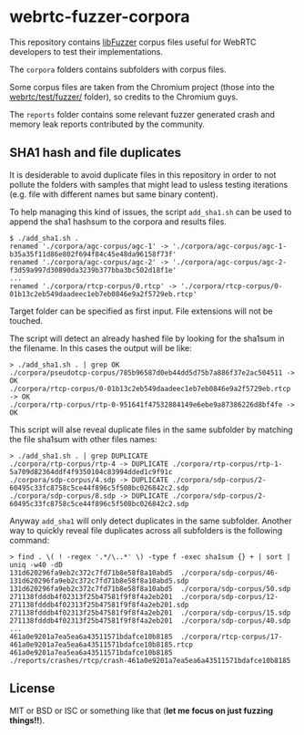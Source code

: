 # webrtc-fuzzer-corpora

This repository contains [libFuzzer](http://libfuzzer.info) corpus files useful for WebRTC developers to test their implementations.

The `corpora` folders contains subfolders with corpus files.

Some corpus files are taken from the Chromium project (those into the [webrtc/test/fuzzer/](https://chromium.googlesource.com/external/webrtc/+/master/test/fuzzers/corpora/) folder), so credits to the Chromium guys.

The `reports` folder contains some relevant fuzzer generated crash and memory leak reports contributed by the community.


## SHA1 hash and file duplicates

It is desiderable to avoid duplicate files in this repository in order to not pollute the folders with samples that might lead to usless testing iterations (e.g. file with different names but same binary content).

To help managing this kind of issues, the script `add_sha1.sh` can be used to append the sha1 hashsum to the corpora and results files.

```
$ ./add_sha1.sh .
renamed './corpora/agc-corpus/agc-1' -> './corpora/agc-corpus/agc-1-b35a35f11d86e802f694f84c45e48da96158f73f'
renamed './corpora/agc-corpus/agc-2' -> './corpora/agc-corpus/agc-2-f3d59a997d30890da3239b377bba3bc502d18f1e'
...
renamed './corpora/rtcp-corpus/0.rtcp' -> './corpora/rtcp-corpus/0-01b13c2eb549daadeec1eb7eb0846e9a2f5729eb.rtcp'
```

Target folder can be specified as first input. File extensions will not be touched.

The script will detect an already hashed file by looking for the sha1sum in the filename. In this cases the output will be like:

```
> ./add_sha1.sh . | grep OK
./corpora/pseudotcp-corpus/785b96587d0eb44dd5d75b7a886f37e2ac504511 -> OK
./corpora/rtcp-corpus/0-01b13c2eb549daadeec1eb7eb0846e9a2f5729eb.rtcp -> OK
./corpora/rtp-corpus/rtp-0-951641f47532884149e6ebe9a87386226d8bf4fe -> OK
```

This script will alse reveal duplicate files in the same subfolder by matching the file sha1sum with other files names:

```
> ./add_sha1.sh . | grep DUPLICATE
./corpora/rtp-corpus/rtp-4 -> DUPLICATE ./corpora/rtp-corpus/rtp-1-5a709d82364ddf4f9350104c83994dded1c9f91c
./corpora/sdp-corpus/4.sdp -> DUPLICATE ./corpora/sdp-corpus/2-60495c33fc8758c5ce44f896c5f508bc026842c2.sdp
./corpora/sdp-corpus/8.sdp -> DUPLICATE ./corpora/sdp-corpus/2-60495c33fc8758c5ce44f896c5f508bc026842c2.sdp
```

Anyway `add_sha1` will only detect duplicates in the same subfolder.
Another way to quickly reveal file duplicates across all subfolders is the following command:

```
> find . \( ! -regex '.*/\..*' \) -type f -exec sha1sum {} + | sort | uniq -w40 -dD
131d620296fa9eb2c372c7fd71b8e58f8a10abd5  ./corpora/sdp-corpus/46-131d620296fa9eb2c372c7fd71b8e58f8a10abd5.sdp
131d620296fa9eb2c372c7fd71b8e58f8a10abd5  ./corpora/sdp-corpus/50.sdp
271138fdddb4f02313f25b47581f9f8f4a2eb201  ./corpora/sdp-corpus/12-271138fdddb4f02313f25b47581f9f8f4a2eb201.sdp
271138fdddb4f02313f25b47581f9f8f4a2eb201  ./corpora/sdp-corpus/15.sdp
271138fdddb4f02313f25b47581f9f8f4a2eb201  ./corpora/sdp-corpus/40.sdp
...
461a0e9201a7ea5ea6a43511571bdafce10b8185  ./corpora/rtcp-corpus/17-461a0e9201a7ea5ea6a43511571bdafce10b8185.rtcp
461a0e9201a7ea5ea6a43511571bdafce10b8185  ./reports/crashes/rtcp/crash-461a0e9201a7ea5ea6a43511571bdafce10b8185
```


## License

MIT or BSD or ISC or something like that (**let me focus on just fuzzing things!!**).
